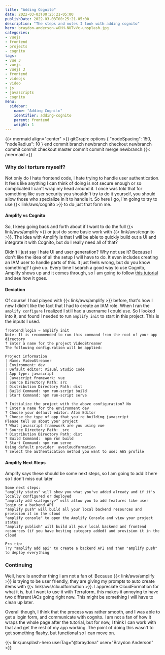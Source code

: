 ```yaml
---
title: "Adding Cognito"
date: 2022-03-03T00:25:21-05:00
publishDate: 2022-03-03T00:25:21-05:00
description: "The steps and notes I took with adding cognito"
hero: braydon-anderson-wOHH-NUTvVc-unsplash.jpg
categories:
- vuejs
- frontend
- projects
- cognito
tags:
- vue 3
- vuejs
- vuejs 3
- frontend
- videojs
- video
- js
- javascripts
- cognito
menu:
  sidebar:
    name: "Adding Cognito"
    identifier: adding-cognito
    parent: frontend
    weight: 1
---
```


{{< mermaid align="center" >}}
gitGraph:
options
{
    "nodeSpacing": 150,
    "nodeRadius": 10
}
end
commit
branch newbranch
checkout newbranch
commit
commit
checkout master
commit
commit
merge newbranch
{{< /mermaid >}}

### Why do I torture myself?
Not only do I hate frontend code, I hate trying to handle user authentication. It feels like anything I can think of doing is not secure enough or so complicated I can't wrap my head around it. I once was told that for something like user security you shouldn't try to do it yourself, you should allow those who specialize in it to handle it. So here I go, I'm going to try to use {{< link/aws/cognito >}} to do just that form me.

#### Amplify vs Cognito
So, I keep going back and forth about if I want to do the full {{< link/aws/amplify >}} or just do some basic work with {{< link/aws/cognito >}}. The idea with Amplify is that I will be able to quickly build out a UI and integrate it with Cognito, but do I really need all of that?

Didn't I just say I hate UI and user generation? Why not use it? Because I don't like the idea of all the setup I will have to do. It even includes creating an IAM user to handle parts of this. It just feels wrong, but do you know something? I give up. Every time I search a good way to use Cognito, Amplify shows up and it comes through, so I am going to follow [this tutorial](https://javascript.plainenglish.io/get-started-with-aws-cloud9-amplify-vue-js-with-cognito-authentication-2021-a93a1ba71932) and see how it goes.

#### Deviation
Of course! I had played with {{< link/aws/amplify >}} before, that's how I new I didn't like the fact that I had to create an IAM role. When I ran the `amplify configure` I realized I still had a username I could use. So I looked into it, and found I needed to run `amplify init` to start in this project. This is the inputs I used.

```text
frontend|login ⇒ amplify init
Note: It is recommended to run this command from the root of your app directory
? Enter a name for the project VideoStreamer
The following configuration will be applied:

Project information
| Name: VideoStreamer
| Environment: dev
| Default editor: Visual Studio Code
| App type: javascript
| Javascript framework: vue
| Source Directory Path: src
| Distribution Directory Path: dist
| Build Command: npm run-script build
| Start Command: npm run-script serve

? Initialize the project with the above configuration? No
? Enter a name for the environment dev
? Choose your default editor: Atom Editor
? Choose the type of app that you're building javascript
Please tell us about your project
? What javascript framework are you using vue
? Source Directory Path:  src
? Distribution Directory Path: dist
? Build Command:  npm run build
? Start Command: npm run serve
Using default provider  awscloudformation
? Select the authentication method you want to use: AWS profile
```

#### Amplify Next Steps
Amplify says these should be some next steps, so I am going to add it here so I don't miss out later

```text
Some next steps:
"amplify status" will show you what you've added already and if it's locally configured or deployed
"amplify add <category>" will allow you to add features like user login or a backend API
"amplify push" will build all your local backend resources and provision it in the cloud
"amplify console" to open the Amplify Console and view your project status
"amplify publish" will build all your local backend and frontend resources (if you have hosting category added) and provision it in the cloud

Pro tip:
Try "amplify add api" to create a backend API and then "amplify push" to deploy everything
```

### Continuing
Well, here is another thing I am not a fan of. Because {{< link/aws/amplify >}} is trying to be user friendly, they are giving my prompts to auto create items with {{< link/aws/cloudformation >}}. I appreciate CloudFormation for what it is, but I want to use it with Terraform, this makes it annoying to have two different IACs going right now. This might be something I will have to clean up later.

Overall though, I think that the process was rather smooth, and I was able to get a login form, and communicate with cognito. I am not a fan of how it wraps the whole page after the tutorial, but for now, I think I can work with that and get the rest of my app working. The point of doing this wasn't to get something flashy, but functional so I can move on.

{{< link/unsplash-hero userTag="@braydona" user="Braydon Anderson" >}}
